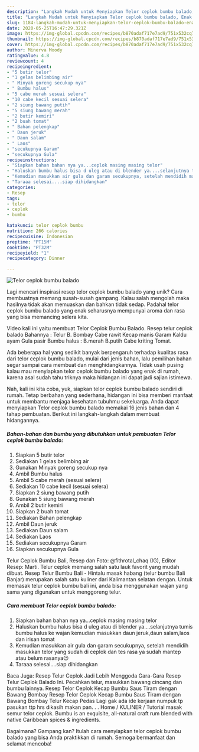 ```yaml
---
description: "Langkah Mudah untuk Menyiapkan Telor ceplok bumbu balado, Enak Banget"
title: "Langkah Mudah untuk Menyiapkan Telor ceplok bumbu balado, Enak Banget"
slug: 1184-langkah-mudah-untuk-menyiapkan-telor-ceplok-bumbu-balado-enak-banget
date: 2020-05-25T16:47:29.321Z
image: https://img-global.cpcdn.com/recipes/b870adaf717e7ad9/751x532cq70/telor-ceplok-bumbu-balado-foto-resep-utama.jpg
thumbnail: https://img-global.cpcdn.com/recipes/b870adaf717e7ad9/751x532cq70/telor-ceplok-bumbu-balado-foto-resep-utama.jpg
cover: https://img-global.cpcdn.com/recipes/b870adaf717e7ad9/751x532cq70/telor-ceplok-bumbu-balado-foto-resep-utama.jpg
author: Minerva Moody
ratingvalue: 4.8
reviewcount: 4
recipeingredient:
- "5 butir telor"
- "1 gelas belimbing air"
- " Minyak goreng secukup nya"
- " Bumbu halus"
- "5 cabe merah sesuai selera"
- "10 cabe kecil sesuai selera"
- "2 siung bawang putih"
- "5 siung bawang merah"
- "2 butir kemiri"
- "2 buah tomat"
- " Bahan pelengkap"
- " Daun jeruk"
- " Daun salam"
- " Laos"
- "secukupnya Garam"
- "secukupnya Gula"
recipeinstructions:
- "Siapkan bahan bahan nya ya...ceplok masing masing telor"
- "Haluskan bumbu halus bisa d uleg atau di blender ya....selanjutnya tumis bumbu halus ke wajan kemudian masukkan daun jeruk,daun salam,laos dan irisan tomat"
- "Kemudian masukkan air gula dan garam secukupnya, setelah mendidih masukkan telor yang sudah di ceplok dan tes rasa ya sudah mantep atau belum rasanya😉"
- "Taraaa selesai....siap dihidangkan"
categories:
- Resep
tags:
- telor
- ceplok
- bumbu

katakunci: telor ceplok bumbu 
nutrition: 266 calories
recipecuisine: Indonesian
preptime: "PT15M"
cooktime: "PT32M"
recipeyield: "1"
recipecategory: Dinner

---
```



![Telor ceplok bumbu balado](https://img-global.cpcdn.com/recipes/b870adaf717e7ad9/751x532cq70/telor-ceplok-bumbu-balado-foto-resep-utama.jpg)

Lagi mencari inspirasi resep telor ceplok bumbu balado yang unik? Cara membuatnya memang susah-susah gampang. Kalau salah mengolah maka hasilnya tidak akan memuaskan dan bahkan tidak sedap. Padahal telor ceplok bumbu balado yang enak seharusnya mempunyai aroma dan rasa yang bisa memancing selera kita.

Video kali ini yaitu membuat Telor Ceplok Bumbu Balado. Resep telur ceplok balado Bahannya : Telur B. Bombay Cabe rawit Kecap manis Garam Kaldu ayam Gula pasir Bumbu halus : B.merah B.putih Cabe kriting Tomat.

Ada beberapa hal yang sedikit banyak berpengaruh terhadap kualitas rasa dari telor ceplok bumbu balado, mulai dari jenis bahan, lalu pemilihan bahan segar sampai cara membuat dan menghidangkannya. Tidak usah pusing kalau mau menyiapkan telor ceplok bumbu balado yang enak di rumah, karena asal sudah tahu triknya maka hidangan ini dapat jadi sajian istimewa.


Nah, kali ini kita coba, yuk, siapkan telor ceplok bumbu balado sendiri di rumah. Tetap berbahan yang sederhana, hidangan ini bisa memberi manfaat untuk membantu menjaga kesehatan tubuhmu sekeluarga. Anda dapat menyiapkan Telor ceplok bumbu balado memakai 16 jenis bahan dan 4 tahap pembuatan. Berikut ini langkah-langkah dalam membuat hidangannya.

<!--inarticleads1-->

##### Bahan-bahan dan bumbu yang dibutuhkan untuk pembuatan Telor ceplok bumbu balado:

1. Siapkan 5 butir telor
1. Sediakan 1 gelas belimbing air
1. Gunakan  Minyak goreng secukup nya
1. Ambil  Bumbu halus
1. Ambil 5 cabe merah (sesuai selera)
1. Sediakan 10 cabe kecil (sesuai selera)
1. Siapkan 2 siung bawang putih
1. Gunakan 5 siung bawang merah
1. Ambil 2 butir kemiri
1. Siapkan 2 buah tomat
1. Sediakan  Bahan pelengkap
1. Ambil  Daun jeruk
1. Sediakan  Daun salam
1. Sediakan  Laos
1. Sediakan secukupnya Garam
1. Siapkan secukupnya Gula


Telur Ceplok Bumbu Bali, Resep dan Foto: @fithrotal_chaq (IG), Editor Resep: Marti. Telur ceplok memang salah satu lauk favorit yang mudah dibuat. Resep Telur Bumbu Bali - Hintalu masak habang (telur bumbu Bali Banjar) merupakan salah satu kuliner dari Kalimantan selatan dengan. Untuk memasak telur ceplok bumbu bali ini, anda bisa menggunakan wajan yang sama yang digunakan untuk menggoreng telur. 

<!--inarticleads2-->

##### Cara membuat Telor ceplok bumbu balado:

1. Siapkan bahan bahan nya ya...ceplok masing masing telor
1. Haluskan bumbu halus bisa d uleg atau di blender ya....selanjutnya tumis bumbu halus ke wajan kemudian masukkan daun jeruk,daun salam,laos dan irisan tomat
1. Kemudian masukkan air gula dan garam secukupnya, setelah mendidih masukkan telor yang sudah di ceplok dan tes rasa ya sudah mantep atau belum rasanya😉
1. Taraaa selesai....siap dihidangkan


Baca Juga: Resep Telur Ceplok Jadi Lebih Menggoda Gara-Gara Resep Telur Ceplok Balado Ini. Pecahkan telur, masukkan bawang cincang dan bumbu lainnya. Resep Telor Ceplok Kecap Bumbu Saus Tiram dengan Bawang Bombay Resep Telor Ceplok Kecap Bumbu Saus Tiram dengan Bawang Bombay Telur Kecap Pedas Lagi gak ada ide kerjaan numpuk tp pasukan ttp hrs dikasih makan pan. . . Home / KULINER / Tutorial masak semur telor ceplok. Bumbu is an exquisite, all-natural craft rum blended with native Caribbean spices &amp; ingredients. 

Bagaimana? Gampang kan? Itulah cara menyiapkan telor ceplok bumbu balado yang bisa Anda praktikkan di rumah. Semoga bermanfaat dan selamat mencoba!

